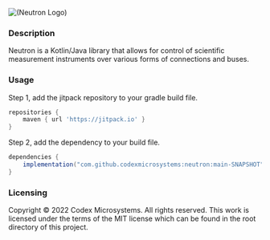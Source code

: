 ![(Neutron Logo)](https://raw.githubusercontent.com/codexmicrosystems/brand-guidelines/main/logo/neutron-logo.png)

### Description
Neutron is a Kotlin/Java library that allows for control of scientific measurement instruments over various forms of connections and buses.

### Usage
Step 1, add the jitpack repository to your gradle build file.
```gradle
repositories {
	maven { url 'https://jitpack.io' }
}
```

Step 2, add the dependency to your build file.
```gradle
dependencies {
	implementation("com.github.codexmicrosystems:neutron:main-SNAPSHOT")
}
```

### Licensing
Copyright © 2022 Codex Microsystems. All rights reserved. This work is licensed under the terms of the MIT license which can be found in the root directory of this project.